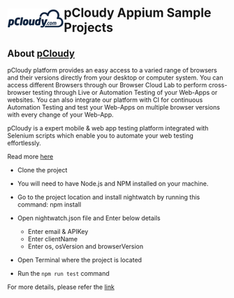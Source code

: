 <h1 style="display:flex;flex-direction:row;align-items: center;"><a target="_blank" rel="noopener noreferrer" href="https://www.pcloudy.com"><img src="/images/pcloudy.png" style="max-width:100%;"></a><span>pCloudy Appium Sample Projects</span></h1>

## About [pCloudy](https://www.pcloudy.com)

pCloudy platform provides an easy access to a varied range of browsers and their versions directly from your desktop or computer system. You can access different Browsers through our Browser Cloud Lab to perform cross-browser testing through Live or Automation Testing of your Web-Apps or websites. You can also integrate our platform with CI for continuous Automation Testing and test your Web-Apps on multiple browser versions with every change of your Web-App.

pCloudy is a expert mobile & web app testing platform integrated with Selenium scripts which enable you to automate your web testing effortlessly.

Read more [here](https://www.pcloudy.com/scale-cross-browser-testing-with-browser-cloud/?utm_source=topbar&utm_medium=website&utm_term=p&utm_campaign=website)

* Clone the project </br>
* You will need to have Node.js and NPM installed on your machine. 
* Go to the project location and install nightwatch by running this command: npm install
* Open nightwatch.json file and Enter below details </br>
     * Enter email & APIKey
     * Enter clientName
     * Enter os, osVersion and browserVersion
    
* Open Terminal where the project is located </br>
* Run the `npm run test` command </br>


For more details, please refer the [link](https://www.pcloudy.com/mobile-application-testing-documentation/desktop-web-testing.php)




